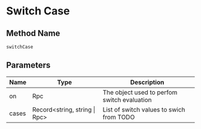 # Switch Case

## Method Name

`switchCase`

## Parameters

| Name    | Type      | Description                                                              |
| ------  | ----------| -------------------------------                                          |
| on      | Rpc       |  The object used to perfom switch evaluation                             |
| cases   | Record<string, string \| Rpc>   |  List of switch values to swich from   TODO        |
